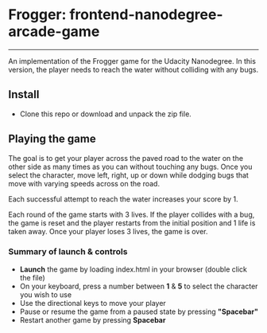 # Frogger: frontend-nanodegree-arcade-game
-----------------------------------------

An implementation of the Frogger game for the Udacity Nanodegree. In this version, the player needs to reach the water without colliding with any bugs.

## Install
* Clone this repo or download and unpack the zip file.

## Playing the game
The goal is to get your player across the paved road to the water on the other side as many times as you can without touching any bugs.
Once you select the character, move left, right, up or down while dodging bugs that move with varying speeds across on the road.

Each successful attempt to reach the water increases your score by 1.

Each round of the game starts with 3 lives. If the player collides with a bug, the game is reset and the player restarts from the initial position and 1 life is taken away. Once your player loses 3 lives, the game is over.

### Summary of launch & controls
* **Launch** the game by loading index.html in your browser (double click the file)
* On your keyboard, press a number between **1** & **5** to select the character you wish to use
* Use the directional keys to move your player
* Pause or resume the game from a paused state by pressing **"Spacebar"**
* Restart another game by pressing **Spacebar**

